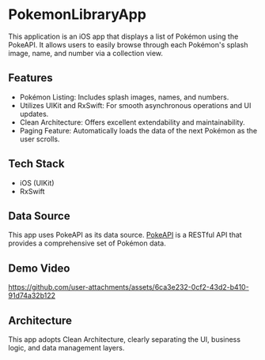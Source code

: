 # PokemonLibraryApp

This application is an iOS app that displays a list of Pokémon using the PokeAPI. It allows users to easily browse through each Pokémon's splash image, name, and number via a collection view.

## Features
- Pokémon Listing: Includes splash images, names, and numbers.
- Utilizes UIKit and RxSwift: For smooth asynchronous operations and UI updates.
- Clean Architecture: Offers excellent extendability and maintainability.
- Paging Feature: Automatically loads the data of the next Pokémon as the user scrolls.

## Tech Stack
- iOS (UIKit)
- RxSwift

## Data Source
This app uses PokeAPI as its data source. [PokeAPI](https://pokeapi.co/docs/v2) is a RESTful API that provides a comprehensive set of Pokémon data.

## Demo Video
https://github.com/user-attachments/assets/6ca3e232-0cf2-43d2-b410-91d74a32b122


## Architecture
This app adopts Clean Architecture, clearly separating the UI, business logic, and data management layers.
